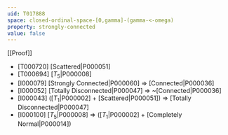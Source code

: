 ```yaml
---
uid: T017888
space: closed-ordinal-space-[0,gamma]-(gamma-<-omega)
property: strongly-connected
value: false
---
```

[[Proof]]

* [T000720] [Scattered|P000051]
* [T000694] [$T_5$|P000008]
* [I000079] [Strongly Connected|P000060] => [Connected|P000036]
* [I000052] [Totally Disconnected|P000047] => ~[Connected|P000036]
* [I000043] ([$T_1$|P000002] + [Scattered|P000051]) => [Totally Disconnected|P000047]
* [I000100] [$T_5$|P000008] => ([$T_1$|P000002] + [Completely Normal|P000014])

